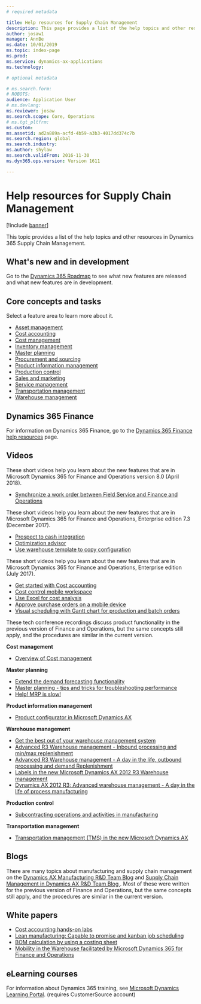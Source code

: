 ```yaml
---
# required metadata

title: Help resources for Supply Chain Management
description: This page provides a list of the help topics and other resources for Supply Chain Management features.   
author: josaw1
manager: AnnBe
ms.date: 10/01/2019
ms.topic: index-page
ms.prod: 
ms.service: dynamics-ax-applications
ms.technology: 

# optional metadata

# ms.search.form: 
# ROBOTS: 
audience: Application User
# ms.devlang: 
ms.reviewer: josaw
ms.search.scope: Core, Operations
# ms.tgt_pltfrm: 
ms.custom: 
ms.assetid: ad2a889a-acfd-4b59-a3b3-4017dd374c7b
ms.search.region: global
ms.search.industry: 
ms.author: shylaw
ms.search.validFrom: 2016-11-30
ms.dyn365.ops.version: Version 1611

---
```


# Help resources for Supply Chain Management

[!include [banner](includes/banner.md)]

This topic provides a list of the help topics and other resources in Dynamics 365 Supply Chain Management. 

## What's new and in development
Go to the <a href="https://roadmap.dynamics.com/">Dynamics 365 Roadmap</a> to see what new features are released and what new features are in development. 

## Core concepts and tasks

Select a feature area to learn more about it.

- [Asset management](asset-management/index.md)
- [Cost accounting](../finance/cost-accounting/cost-accounting-home-page.md)
- [Cost management](cost-management/cost-management-home-page.md)  
- [Inventory management](inventory/inventory-home-page.md)
- [Master planning](master-planning/master-planning-home-page.md)
- [Procurement and sourcing](procurement/procurement-sourcing-overview.md)
- [Product information management](pim/product-information.md)
- [Production control](production-control/production-process-overview.md)
- [Sales and marketing](sales-marketing/overview-sales-marketing.md)
- [Service management](service-management/service-management-home-page.md)
- [Transportation management](transportation/transportation-management-overview.md)
- [Warehouse management](warehousing/warehouse-configuration.md)

## Dynamics 365 Finance

For information on Dynamics 365 Finance, go to the [Dynamics 365 Finance help resources](../finance/index.md) page.

## Videos

These short videos help you learn about the new features that are in Microsoft Dynamics 365 for Finance and Operations version 8.0 (April 2018).

- [Synchronize a work order between Field Service and Finance and Operations](https://youtu.be/hAB4TDVMjxU)

These short videos help you learn about the new features that are in Microsoft Dynamics 365 for Finance and Operations, Enterprise edition 7.3 (December 2017).

-  [Prospect to cash integration](https://youtu.be/AVV9x5x-XCg) 
-  [Optimization advisor](https://www.youtube.com/watch?v=MRsAzgFCUSQ&t=4s)
-  [Use warehouse template to copy configuration](https://www.youtube.com/watch?v=K2WIfFlqJYs&feature=youtu.be)

These short videos help you learn about the new features that are in Microsoft Dynamics 365 for Finance and Operations, Enterprise edition (July 2017).

-  [Get started with Cost accounting](https://youtu.be/1pUDtJQZ8FU)
-  [Cost control mobile workspace](https://youtu.be/imsuTg8rUVk)
-  [Use Excel for cost analysis](https://youtu.be/-HKHYdClvx8)
-  [Approve purchase orders on a mobile device](https://youtu.be/gZ-gOlJe7H8)
-  [Visual scheduling with Gantt chart for production and batch orders](https://youtu.be/BtbuShkGj4I)

These tech conference recordings discuss product functionality in the previous version of Finance and Operations, but the same concepts still apply, and the procedures are similar in the current version. 

**Cost management**

-  [Overview of Cost management](https://www.youtube.com/watch?v=vXzlC-mOBcg&feature=youtu.be)

**Master planning**

-  [Extend the demand forecasting functionality](https://www.youtube.com/watch?v=4OIKIXLiNjI&feature=youtu.be)
-  [Master planning - tips and tricks for troubleshooting performance](https://youtu.be/7v8BPmEs9Dg)
-  [Help! MRP is slow!](https://youtu.be/RLXybx20B5o)

**Product information management**

-  [Product configurator in Microsoft Dynamics AX](https://youtu.be/zotrj3SbCl4)

**Warehouse management** 

<!---  [Process inbound ASNs in Warehouse management](https://mix.office.com/watch/wpf78tr7rjuh)-->  
-  [Get the best out of your warehouse management system](https://www.youtube.com/watch?v=--_didmZKHo&t=10s)
-  [Advanced R3 Warehouse management - Inbound processing and min/max replenishment](https://www.youtube.com/watch?v=z5_V5Eqlf5M&t=48s)
-  [Advanced R3 Warehouse management - A day in the life, outbound processing and demand Replenishment](https://youtu.be/Og0gLlVp7jA)
-  [Labels in the new Microsoft Dynamics AX 2012 R3 Warehouse management](https://youtu.be/5w1MngVchBA)
-  [Dynamics AX 2012 R3: Advanced warehouse management - A day in the life of process manufacturing](https://www.youtube.com/embed/QUxXUrN-7n4)

**Production control**

-  [Subcontracting operations and activities in manufacturing](https://youtu.be/y1jrd3A_k70)

**Transportation management**

-  [Transportation management (TMS) in the new Microsoft Dynamics AX](https://youtu.be/jgmTgJIgEFQ)

## Blogs
There are many topics about manufacturing and supply chain management on the <a href="https://blogs.msdn.microsoft.com/axmfg/">Dynamics AX Manufacturing R&D Team Blog</a> and <a href="https://blogs.msdn.microsoft.com/dynamicsaxscm/">Supply Chain Management in Dynamics AX R&D Team Blog </a>. Most of these were written for the previous version of Finance and Operations, but the same concepts still apply, and the procedures are similar in the current version. 

## White papers
-  <a href="https://mbs.microsoft.com/customersource/northamerica/AX/learning/documentation/white-papers/msd365optgtstcostacc/">Cost accounting hands-on labs</a> 
-  <a href="https://mbs.microsoft.com/customersource/northamerica/AX/learning/documentation/white-papers/leanmanufkanban365opt/">Lean manufacturing: Capable to promise and kanban job scheduling</a> 
-  <a href="https://mbs.microsoft.com/customersource/northamerica/AX/learning/documentation/white-papers/365operationsbomcalsheet/">BOM calculation by using a costing sheet</a>
-  <a href="https://mbs.microsoft.com/customersource/northamerica/365Enterprise/learning/documentation/white-papers/MobilityWarehouse/">Mobility in the Warehouse facilitated by Microsoft Dynamics 365 for Finance and Operations</a>

## eLearning courses
For information about Dynamics 365 training, see <a href="https://mbspartner.microsoft.com/AX/LearningPlans/"> Microsoft Dynamics Learning Portal</a>. (requires CustomerSource account) 


